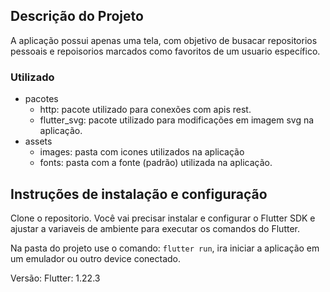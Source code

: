 ## Descrição do Projeto

A aplicação possui apenas uma tela, com objetivo de busacar repositorios pessoais e repoisorios marcados como favoritos de um usuario específico.

### Utilizado
 - pacotes
   - http: pacote utilizado para conexões com apis rest.
   - flutter_svg: pacote utilizado para modificações em imagem svg na aplicação.
 - assets 
   - images: pasta com icones utilizados na aplicação
   - fonts: pasta com a fonte (padrão) utilizada na aplicação.

## Instruções de instalação e configuração

Clone o repositorio. Você vai precisar instalar e configurar o Flutter SDK e ajustar a variaveis de ambiente para executar os comandos do Flutter.

Na pasta do projeto use o comando: `flutter run`, ira iniciar a aplicação em um emulador ou outro device conectado.

Versão: 
   Flutter: 1.22.3
	

	

